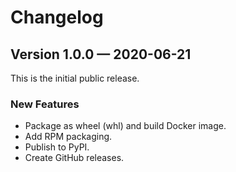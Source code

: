# Changelog

## Version 1.0.0 &mdash; 2020-06-21

This is the initial public release.

### New Features

* Package as wheel (whl) and build Docker image.
* Add RPM packaging.
* Publish to PyPI.
* Create GitHub releases.
